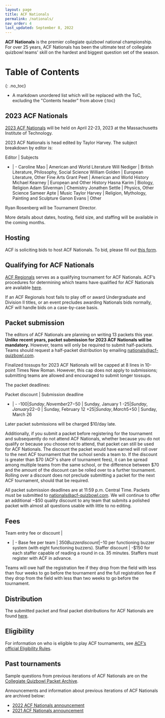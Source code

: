 ```yaml
---
layout: page
title: ACF Nationals
permalink: /nationals/
nav_order: 4
last_updated: September 8, 2022
---
```


**ACF Nationals** is the premier collegiate quizbowl national championship. For over 25 years, ACF Nationals has been the ultimate test of collegiate quizbowl teams' skill on the hardest and biggest question set of the season.

# Table of Contents
{: .no_toc}
* A markdown unordered list which will be replaced with the ToC, excluding the "Contents header" from above
{:toc}

## 2023 ACF Nationals
[2023 ACF Nationals](https://hsquizbowl.org/forums/viewtopic.php?p=391626) will be held on April 22-23, 2023 at the Massachusetts Institute of Technology.

2023 ACF Nationals is head edited by Taylor Harvey. The subject breakdown by editor is:

Editor | Subjects
- | -
Caroline Mao             | American and World Literature
Will Nediger             | British Literature, Philosophy, Social Science
William Golden           | European Literature, Other Fine Arts
Grant Peet               | American and World History
Michael Kearney          | European and Other History
Hasna Karim              | Biology, Religion
Adam Silverman           | Chemistry
Jonathen Settle          | Physics, Other Science
Sameer Apte              | Music
Taylor Harvey            | Religion, Mythology, Painting and Sculpture
Ganon Evans              | Other

Ryan Rosenberg will be Tournament Director.

More details about dates, hosting, field size, and staffing will be available in the coming months.

## Hosting
ACF is soliciting bids to host ACF Nationals. To bid, please fill out [this form](https://forms.gle/79qWqZ9iahkcqhJF6).

## Qualifying for ACF Nationals
[ACF Regionals](/regionals) serves as a qualifying tournament for ACF Nationals. ACF’s procedures for determining which teams have qualified for ACF Nationals are available [here](/nationals-qualification).

If an ACF Regionals host fails to play off or award Undergraduate and Division II titles, or an event precludes awarding Nationals bids normally, ACF will handle bids on a case-by-case basis.

<!-- ### Qualification changes for 2022 -->
<!-- In 2022, ACF will allow online ACF Regionals sites to operate as full qualifiers for 2022 ACF Nationals, functioning identically to in-person sites. Winners of online sites and winners of the undergraduate championship at online sites (presuming at least four total undergraduate teams from at least two total schools are present) will earn automatic qualification to ACF Nationals, with all other participating teams being entered into the A-value list for at-large qualification. -->

<!-- Players at online ACF Regionals sites will be required to follow ACF's new [integrity policy for online play](https://docs.google.com/document/d/1W8uR9u6WDe-A3H2aqHTLkaVQvivprgfsICYt1G6C8Rs/edit). -->
<!-- todo: make that doc into static page, under /policies/ -->

## Packet submission
The editors of ACF Nationals are planning on writing 13 packets this year. **Unlike recent years, packet submission for 2023 ACF Nationals will be mandatory.** However, teams will only be required to submit half-packets. Teams should request a half-packet distribution by emailing [nationals@acf-quizbowl.com](mailto:nationals@acf-quizbowl.com).

Finalized tossups for 2023 ACF Nationals will be capped at 8 lines in 10-point Times New Roman. However, this cap does not apply to submissions; submitting teams are allowed and encouraged to submit longer tossups.

The packet deadlines:

Packet discount | Submission deadline
- | -
-$100 | Sunday, November 27
-$50  | Sunday, January 1
-$25  | Sunday, January 22
-$0   | Sunday, February 12
+$25  | Sunday, March 5
+$50  | Sunday, March 26

Later packet submissions will be charged $10/day late.

Additionally, if you submit a packet before registering for the tournament and subsequently do not attend ACF Nationals, whether because you do not qualify or because you choose not to attend, that packet can still be used for ACF Nationals. The discount the packet would have earned will roll over to the next ACF tournament that the school sends a team to. If the discount is greater than $70 (ACF's share of tournament fees), it can be spread among multiple teams from the same school, or the difference between $70 and the amount of the discount can be rolled over to a further tournament. Rolling over a discount does not preclude submitting a packet for the next ACF tournament, should that be required.

All packet submission deadlines are at 11:59 p.m. Central Time. Packets must be submitted to [nationals@acf-quizbowl.com](mailto:nationals@acf-quizbowl.com). We will continue to offer an additional −$50 quality discount to any team that submits a polished packet with almost all questions usable with little to no editing.

## Fees

Team entry fee or discount         |
- | -
Base fee per team                  | $350
Buzzer discount                    | -$10 per functioning buzzer system (with eight functioning buzzers).
Staffer discount                   | -$150 for each staffer capable of reading a round in ca. 35 minutes. Staffers must register with ACF in advance.

Teams will owe half the registration fee if they drop from the field with less than four weeks to go before the tournament and the full registration fee if they drop from the field with less than two weeks to go before the tournament.

## Distribution
The submitted packet and final packet distributions for ACF Nationals are found [here](/distribution).

## Eligibility
For information on who is eligible to play ACF tournaments, see [ACF’s official Eligibility Rules](/eligibility-rules).

<!-- ## Staffing
If you would like to staff ACF Nationals, email both [td@acf-quizbowl.com](mailto:td@acf-quizbowl.com) and [staffing@acf-quizbowl.com](mailto:staffing@acf-quizbowl.com) with the subject line "ACF Nationals staffing." -->

<!--
## Hosting
ACF is currently soliciting bids to host 2022 ACF Nationals. To bid, please fill out [this form](https://forms.gle/UrUe8m5UonW2t7d86) by Sunday, October 24, 2021, at 11:59 p.m. Pacific Time.
The hosting guidelines and benefits are outlined [here](/hosting-guidelines#details-about-bidding-for-acf-nationals).

ACF seeks to receive as many bids as possible from different institutions. Please provide as much of the requested information as possible, paying particular care to the sections about COVID-19 restrictions.

For any questions, please contact both the Nationals Tournament Director at [td@acf-quizbowl.com](mailto:td@acf-quizbowl.com) and the Mirror Coordinator at [hosting@acf-quizbowl.com](mailto:hosting@acf-quizbowl.com).

ACF plans to announce the location of the tournament by around November 1, 2021.
-->

## Past tournaments
Sample questions from previous iterations of ACF Nationals are on the [Collegiate Quizbowl Packet Archive](http://hsquizbowl.org/db/questionsets/search/?name=ACF+Nationals&col=1&season=&archived=y).

Announcements and information about previous iterations of ACF Nationals are archived below:

* [2022 ACF Nationals announcement](/tournaments/archive/2021/ACF%20Nationals)
* [2021 ACF Nationals announcement](/tournaments/archive/2020/ACF%20Nationals)
